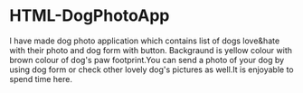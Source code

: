 # HTML-DogPhotoApp
I have made dog photo application which contains list of dogs love&hate with their photo and dog form with button. Backgraund is yellow colour with brown colour of dog's paw footprint.You can send a photo of your dog by using dog form or check other lovely dog's pictures as well.It is enjoyable to spend time here.
